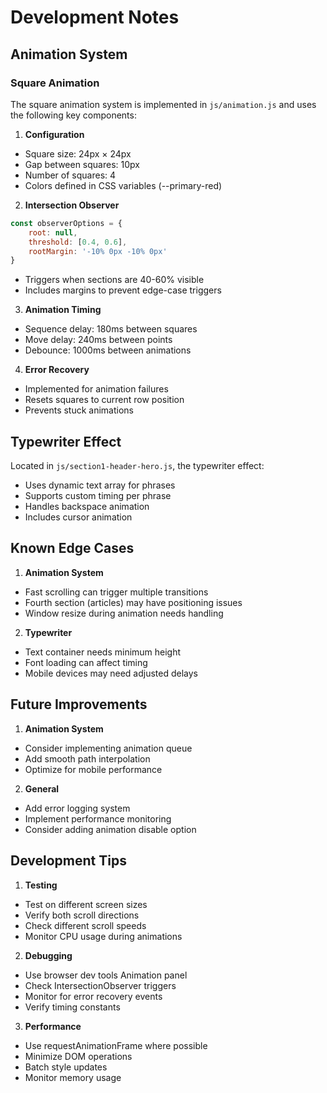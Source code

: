 # Development Notes

## Animation System

### Square Animation
The square animation system is implemented in `js/animation.js` and uses the following key components:

1. **Configuration**
- Square size: 24px × 24px
- Gap between squares: 10px
- Number of squares: 4
- Colors defined in CSS variables (--primary-red)

2. **Intersection Observer**
```javascript
const observerOptions = {
    root: null,
    threshold: [0.4, 0.6],
    rootMargin: '-10% 0px -10% 0px'
}
```
- Triggers when sections are 40-60% visible
- Includes margins to prevent edge-case triggers

3. **Animation Timing**
- Sequence delay: 180ms between squares
- Move delay: 240ms between points
- Debounce: 1000ms between animations

4. **Error Recovery**
- Implemented for animation failures
- Resets squares to current row position
- Prevents stuck animations

## Typewriter Effect

Located in `js/section1-header-hero.js`, the typewriter effect:
- Uses dynamic text array for phrases
- Supports custom timing per phrase
- Handles backspace animation
- Includes cursor animation

## Known Edge Cases

1. **Animation System**
- Fast scrolling can trigger multiple transitions
- Fourth section (articles) may have positioning issues
- Window resize during animation needs handling

2. **Typewriter**
- Text container needs minimum height
- Font loading can affect timing
- Mobile devices may need adjusted delays

## Future Improvements

1. **Animation System**
- Consider implementing animation queue
- Add smooth path interpolation
- Optimize for mobile performance

2. **General**
- Add error logging system
- Implement performance monitoring
- Consider adding animation disable option

## Development Tips

1. **Testing**
- Test on different screen sizes
- Verify both scroll directions
- Check different scroll speeds
- Monitor CPU usage during animations

2. **Debugging**
- Use browser dev tools Animation panel
- Check IntersectionObserver triggers
- Monitor for error recovery events
- Verify timing constants

3. **Performance**
- Use requestAnimationFrame where possible
- Minimize DOM operations
- Batch style updates
- Monitor memory usage 